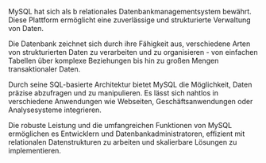 MySQL hat sich als b relationales Datenbankmanagementsystem bewährt. Diese Plattform ermöglicht eine zuverlässige und strukturierte Verwaltung von Daten.

Die Datenbank zeichnet sich durch ihre Fähigkeit aus, verschiedene Arten von strukturierten Daten zu verarbeiten und zu organisieren - von einfachen Tabellen über komplexe Beziehungen bis hin zu großen Mengen transaktionaler Daten.

Durch seine SQL-basierte Architektur bietet MySQL die Möglichkeit, Daten präzise abzufragen und zu manipulieren. Es lässt sich nahtlos in verschiedene Anwendungen wie Webseiten, Geschäftsanwendungen oder Analysesysteme integrieren.

Die robuste Leistung und die umfangreichen Funktionen von MySQL ermöglichen es Entwicklern und Datenbankadministratoren, effizient mit relationalen Datenstrukturen zu arbeiten und skalierbare Lösungen zu implementieren.

